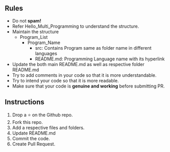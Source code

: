 ## Rules
* Do not <b>spam!</b>
* Refer Hello_Multi_Programming to understand the structure.
* Maintain the structure 
  - Program_List
    - Program_Name
      - src: Contains Program same as folder name in different languages
      - README.md: Programming Language name with its hyperlink
* Update the both main README.md as well as respective folder README.md
* Try to add comments in your code so that it is more understandable.
* Try to intend your code so that it is more readable.
* Make sure that your code is **genuine and working** before submitting PR.

## Instructions
1. Drop a ⭐ on the Github repo.
2. Fork this repo.
3. Add a respective files and folders.
4. Update README.md
5. Commit the code.
6. Create Pull Request.
